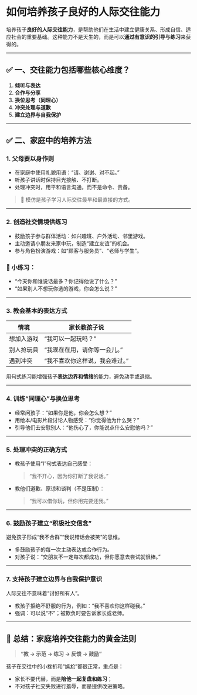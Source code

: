 # 如何培养孩子良好的人际交往能力

培养孩子**良好的人际交往能力**，是帮助他们在生活中建立健康关系、形成自信、适应社会的重要基础。这种能力不是天生的，而是可以**通过有意识的引导与练习**来获得的。

---

## ✅ 一、交往能力包括哪些核心维度？

1. **倾听与表达**
2. **合作与分享**
3. **换位思考（同理心）**
4. **冲突处理与道歉**
5. **建立边界与自我保护**

---

## ✅ 二、家庭中的培养方法

### 1. **父母要以身作则**

* 在家庭中使用礼貌用语：“请、谢谢、对不起。”
* 听孩子讲话时保持目光接触、不打断。
* 处理冲突时，用平和语言沟通，而不是命令、责备。

> 📌 模仿是孩子学习人际交往最早和最直接的方式。

---

### 2. **创造社交情境供练习**

* 鼓励孩子参与群体活动：如兴趣班、户外活动、邻里游戏。
* 主动邀请小朋友来家中玩，制造“建立友谊”的机会。
* 参与角色扮演游戏：如“顾客与服务员”、“老师与学生”。

### 🧩 小练习：

* “今天你和谁说话最多？你记得他说了什么？”
* “如果别人不想玩你选的游戏，你会怎么说？”

---

### 3. **教会基本的表达方式**

| 情境    | 家长教孩子说           |
| ----- | ---------------- |
| 想加入游戏 | “我可以一起玩吗？”       |
| 别人抢玩具 | “我现在在用，请你等一会儿。”  |
| 遇到冲突  | “我不喜欢你这样说，我会难过。” |

用句式练习能增强孩子**表达边界和情绪**的能力，避免动手或退缩。

---

### 4. **训练“同理心”与换位思考**

* 经常问孩子：“如果你是他，你会怎么想？”
* 用绘本/电影片段讨论人物感受：“你觉得他为什么哭？”
* 引导他们去安慰别人：“他伤心了，你能说点什么安慰他吗？”

---

### 5. **处理冲突的正确方式**

* 教孩子使用“I”句式表达自己感受：

  > “我不开心，因为你打断了我说话。”
* 教他们道歉、原谅和谈判（不是压制）：

  > “我可以借你玩，但你用完要还我。”

---

### 6. **鼓励孩子建立“积极社交信念”**

避免孩子形成“我不合群”“我说错话会被笑”的思维。

* 多鼓励孩子的每一次主动表达或合作行为。
* 对孩子说：“交朋友不一定每次都成功，但你愿意去尝试就很棒。”

---

### 7. **支持孩子建立边界与自我保护意识**

人际交往不意味着“讨好所有人”。

* 教孩子拒绝不舒服的行为，例如：“我不喜欢你这样碰我。”
* 强调：可以说“不”；被欺负时要告诉家长或老师。

---

## 🌱 总结：家庭培养交往能力的黄金法则

> **“教 → 示范 → 练习 → 反馈 → 鼓励”**

孩子在交往中的小挫折和“尴尬”都很正常，重点是：

* 家长不要代替，而是**陪他一起复盘和练习**；
* 不对孩子社交失败进行羞辱，而是提供改进策略。

